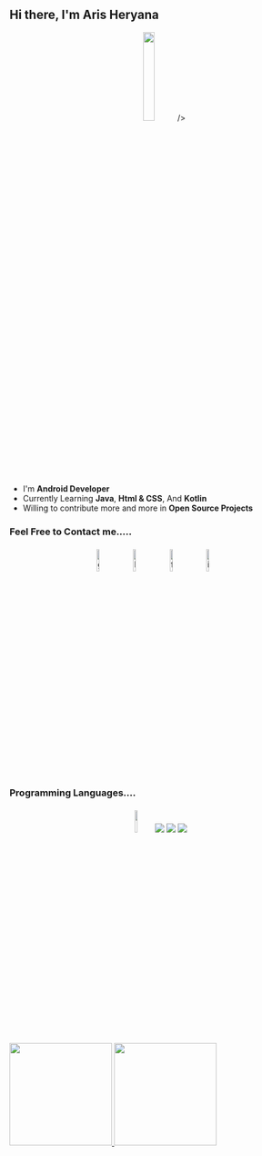 ## Hi there, I'm Aris Heryana

<p align="center">
<img width="20%" <img src="https://img.icons8.com/clouds/100/000000/android-os.png"/>/>
</p>


- I'm **Android Developer**
- Currently Learning **Java**, **Html & CSS**, And **Kotlin**
- Willing to contribute more and more in **Open Source Projects**


### Feel Free to Contact me.....

<p align="center">
	<a href="https://github.com/aristestpen"><img alt="github" width="10%" style="padding:5px" src="https://img.icons8.com/clouds/100/000000/github.png"/></a>
	<a href="https://www.linkedin.com/in/aris-heryana-ba6429197//"><img alt="linkedin" width="10%" style="padding:5px" src="https://img.icons8.com/clouds/100/000000/linkedin.png"/></a>
	<a href="https://www.facebook.com/profile.php?id=100004610929188"><img alt="facebook" width="10%" style="padding:5px" src="https://img.icons8.com/clouds/100/000000/facebook-new.png"/></a>
	<a href="https://www.instagram.com/aristestpen/"><img alt="instagram" width="10%" style="padding:5px" src="https://img.icons8.com/clouds/100/000000/instagram.png"/></a>
</p>

### Programming Languages....

<p align="center">
	<img width="10%" style="padding:5px" src="https://img.icons8.com/color/144/000000/java-coffee-cup-logo.png"/>
  <img src="https://img.icons8.com/color/144/000000/kotlin.png"/>
  <img src="https://img.icons8.com/color/144/000000/firebase.png"/>
  <img src="https://img.icons8.com/color/144/000000/flutter.png"/>
</p>

<p align="left">
<a href="https://github.com/aristestpen">
  <img height="180em" src="https://github-readme-stats-eight-theta.vercel.app/api?username=aristestpen&show_icons=true&theme=algolia&include_all_commits=true&count_private=true"/>
  <img height="180em" src="https://github-readme-stats-eight-theta.vercel.app/api/top-langs/?username=aristestpen&layout=compact&langs_count=8&theme=algolia"/>
</a>
</p>






